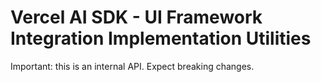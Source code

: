 # Vercel AI SDK - UI Framework Integration Implementation Utilities

Important: this is an internal API. Expect breaking changes.
